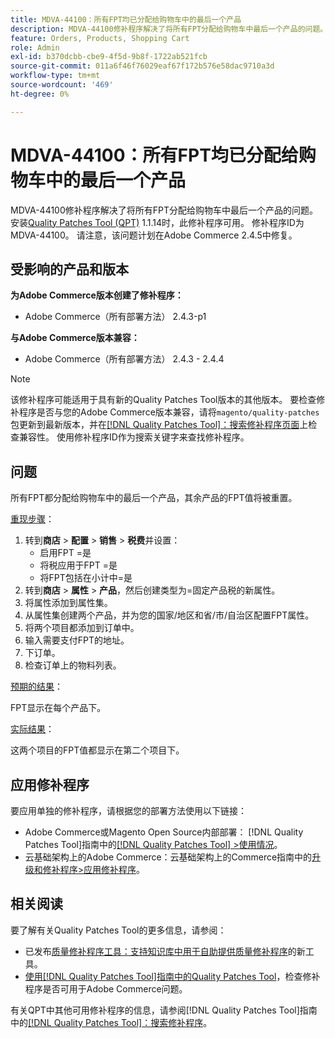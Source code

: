 ```yaml
---
title: MDVA-44100：所有FPT均已分配给购物车中的最后一个产品
description: MDVA-44100修补程序解决了将所有FPT分配给购物车中最后一个产品的问题。 安装[Quality Patches Tool (QPT)](https://experienceleague.adobe.com/en/docs/commerce-operations/tools/quality-patches-tool/quality-patches-tool-to-self-serve-quality-patches) 1.1.14后，即可使用此修补程序。 修补程序ID为MDVA-44100。 请注意，该问题计划在Adobe Commerce 2.4.5中修复。
feature: Orders, Products, Shopping Cart
role: Admin
exl-id: b370dcbb-cbe9-4f5d-9b8f-1722ab521fcb
source-git-commit: 011a6f46f76029eaf67f172b576e58dac9710a3d
workflow-type: tm+mt
source-wordcount: '469'
ht-degree: 0%

---
```


# MDVA-44100：所有FPT均已分配给购物车中的最后一个产品

MDVA-44100修补程序解决了将所有FPT分配给购物车中最后一个产品的问题。 安装[Quality Patches Tool (QPT)](https://experienceleague.adobe.com/en/docs/commerce-operations/tools/quality-patches-tool/quality-patches-tool-to-self-serve-quality-patches) 1.1.14时，此修补程序可用。 修补程序ID为MDVA-44100。 请注意，该问题计划在Adobe Commerce 2.4.5中修复。

## 受影响的产品和版本

**为Adobe Commerce版本创建了修补程序：**

* Adobe Commerce（所有部署方法） 2.4.3-p1

**与Adobe Commerce版本兼容：**

* Adobe Commerce（所有部署方法） 2.4.3 - 2.4.4

>[!NOTE]
>
>该修补程序可能适用于具有新的Quality Patches Tool版本的其他版本。 要检查修补程序是否与您的Adobe Commerce版本兼容，请将`magento/quality-patches`包更新到最新版本，并在[[!DNL Quality Patches Tool]：搜索修补程序页面](https://experienceleague.adobe.com/en/docs/commerce-operations/tools/quality-patches-tool/quality-patches-tool-to-self-serve-quality-patches)上检查兼容性。 使用修补程序ID作为搜索关键字来查找修补程序。

## 问题

所有FPT都分配给购物车中的最后一个产品，其余产品的FPT值将被重置。

<u>重现步骤</u>：

1. 转到&#x200B;**商店** > **配置** > **销售** > **税费**&#x200B;并设置：
   * 启用FPT =是
   * 将税应用于FPT =是
   * 将FPT包括在小计中=是
1. 转到&#x200B;**商店** > **属性** > **产品**，然后创建类型为=固定产品税的新属性。
1. 将属性添加到属性集。
1. 从属性集创建两个产品，并为您的国家/地区和省/市/自治区配置FPT属性。
1. 将两个项目都添加到订单中。
1. 输入需要支付FPT的地址。
1. 下订单。
1. 检查订单上的物料列表。

<u>预期的结果</u>：

FPT显示在每个产品下。

<u>实际结果</u>：

这两个项目的FPT值都显示在第二个项目下。

## 应用修补程序

要应用单独的修补程序，请根据您的部署方法使用以下链接：

* Adobe Commerce或Magento Open Source内部部署： [!DNL Quality Patches Tool]指南中的[[!DNL Quality Patches Tool] >使用情况](/help/tools/quality-patches-tool/usage.md)。
* 云基础架构上的Adobe Commerce：云基础架构上的Commerce指南中的[升级和修补程序>应用修补程序](https://experienceleague.adobe.com/docs/commerce-cloud-service/user-guide/develop/upgrade/apply-patches.html)。

## 相关阅读

要了解有关Quality Patches Tool的更多信息，请参阅：

* 已发布[质量修补程序工具：支持知识库中用于自助提供质量修补程序](https://experienceleague.adobe.com/en/docs/commerce-operations/tools/quality-patches-tool/quality-patches-tool-to-self-serve-quality-patches)的新工具。
* [使用[!DNL Quality Patches Tool]指南中的Quality Patches Tool](/help/tools/quality-patches-tool/patches-available-in-qpt/check-patch-for-magento-issue-with-magento-quality-patches.md)，检查修补程序是否可用于Adobe Commerce问题。

有关QPT中其他可用修补程序的信息，请参阅[!DNL Quality Patches Tool]指南中的[[!DNL Quality Patches Tool]：搜索修补程序](https://experienceleague.adobe.com/tools/commerce-quality-patches/index.html)。
